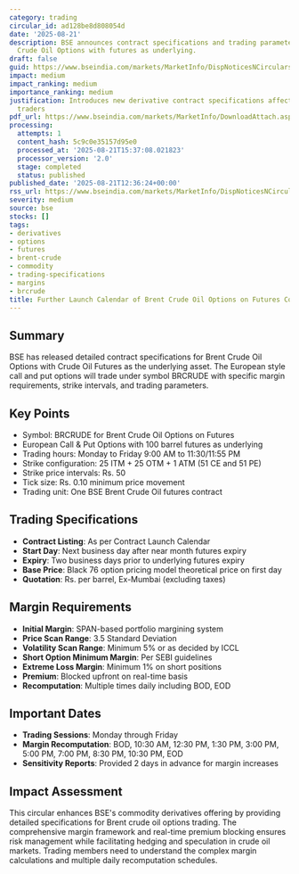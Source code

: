 ```yaml
---
category: trading
circular_id: ad128be8d808054d
date: '2025-08-21'
description: BSE announces contract specifications and trading parameters for Brent
  Crude Oil Options with futures as underlying.
draft: false
guid: https://www.bseindia.com/markets/MarketInfo/DispNoticesNCirculars.aspx?Noticeid={0E02CD2A-3628-48C3-83D7-DBD0DA30A6AE}&noticeno=20250821-28&dt=08/21/2025&icount=28&totcount=63&flag=0
impact: medium
impact_ranking: medium
importance_ranking: medium
justification: Introduces new derivative contract specifications affecting commodity
  traders
pdf_url: https://www.bseindia.com/markets/MarketInfo/DownloadAttach.aspx?id=20250821-28&attachedId=7306b68f-ab60-44af-8dc0-5c842cc1572f
processing:
  attempts: 1
  content_hash: 5c9c0e35157d95e0
  processed_at: '2025-08-21T15:37:08.021823'
  processor_version: '2.0'
  stage: completed
  status: published
published_date: '2025-08-21T12:36:24+00:00'
rss_url: https://www.bseindia.com/markets/MarketInfo/DispNoticesNCirculars.aspx?Noticeid={0E02CD2A-3628-48C3-83D7-DBD0DA30A6AE}&noticeno=20250821-28&dt=08/21/2025&icount=28&totcount=63&flag=0
severity: medium
source: bse
stocks: []
tags:
- derivatives
- options
- futures
- brent-crude
- commodity
- trading-specifications
- margins
- brcrude
title: Further Launch Calendar of Brent Crude Oil Options on Futures Contracts
---
```


## Summary

BSE has released detailed contract specifications for Brent Crude Oil Options with Crude Oil Futures as the underlying asset. The European style call and put options will trade under symbol BRCRUDE with specific margin requirements, strike intervals, and trading parameters.

## Key Points

- Symbol: BRCRUDE for Brent Crude Oil Options on Futures
- European Call & Put Options with 100 barrel futures as underlying
- Trading hours: Monday to Friday 9:00 AM to 11:30/11:55 PM
- Strike configuration: 25 ITM + 25 OTM + 1 ATM (51 CE and 51 PE)
- Strike price intervals: Rs. 50
- Tick size: Rs. 0.10 minimum price movement
- Trading unit: One BSE Brent Crude Oil futures contract

## Trading Specifications

- **Contract Listing**: As per Contract Launch Calendar
- **Start Day**: Next business day after near month futures expiry
- **Expiry**: Two business days prior to underlying futures expiry
- **Base Price**: Black 76 option pricing model theoretical price on first day
- **Quotation**: Rs. per barrel, Ex-Mumbai (excluding taxes)

## Margin Requirements

- **Initial Margin**: SPAN-based portfolio margining system
- **Price Scan Range**: 3.5 Standard Deviation
- **Volatility Scan Range**: Minimum 5% or as decided by ICCL
- **Short Option Minimum Margin**: Per SEBI guidelines
- **Extreme Loss Margin**: Minimum 1% on short positions
- **Premium**: Blocked upfront on real-time basis
- **Recomputation**: Multiple times daily including BOD, EOD

## Important Dates

- **Trading Sessions**: Monday through Friday
- **Margin Recomputation**: BOD, 10:30 AM, 12:30 PM, 1:30 PM, 3:00 PM, 5:00 PM, 7:00 PM, 8:30 PM, 10:30 PM, EOD
- **Sensitivity Reports**: Provided 2 days in advance for margin increases

## Impact Assessment

This circular enhances BSE's commodity derivatives offering by providing detailed specifications for Brent crude oil options trading. The comprehensive margin framework and real-time premium blocking ensures risk management while facilitating hedging and speculation in crude oil markets. Trading members need to understand the complex margin calculations and multiple daily recomputation schedules.